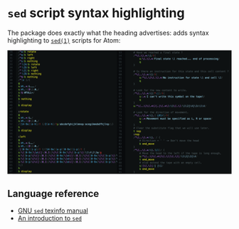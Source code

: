 `sed` script syntax highlighting
================================

The package does exactly what the heading advertises: adds syntax highlighting
to [`sed(1)`](https://linux.die.net/man/1/sed) scripts for Atom:

![This is about as readable as sed's gonna get](preview.png)


Language reference
------------------
* [GNU `sed` texinfo manual](https://www.gnu.org/software/sed/manual/sed.html)
* [An introduction to `sed`](http://www.grymoire.com/Unix/Sed.html)
